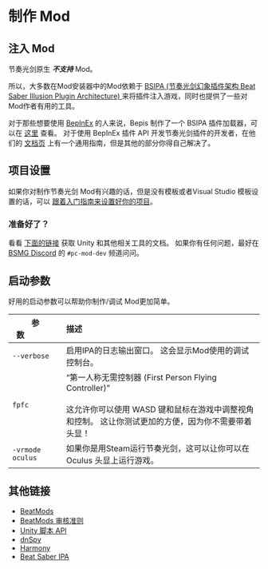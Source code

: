 # 制作 Mod

## 注入 Mod
节奏光剑原生 _**不支持**_ Mod。

所以，大多数在Mod安装器中的Mod依赖于 [BSIPA (节奏光剑幻象插件架构 Beat Saber Illusion Plugin Architecture) ](https://github.com/nike4613/BeatSaber-IPA-Reloaded/)来将插件注入游戏，同时也提供了一些对Mod作者有用的工具。

对于那些想要使用 [BepInEx](https://github.com/BepInEx/BepInEx) 的人来说，Bepis 制作了一个 BSIPA 插件加载器，可以在 [这里](https://github.com/BepInEx/BepInEx.BSIPA.Loader) 查看。 对于使用 BepInEx 插件 API 开发节奏光剑插件的开发者，在他们的 [文档页](https://bepinex.github.io/bepinex_docs/v5.0/articles/dev_guide/plugin_tutorial/index.html) 上有一个通用指南，但是其他的部分你得自己解决了。

## 项目设置
如果你对制作节奏光剑 Mod有兴趣的话，但是没有模板或者Visual Studio 模板设置的话，可以 [跟着入门指南来设置好你的项目](./intro.md)。

### 准备好了？
看看 [下面的链接](#other-links) 获取 Unity 和其他相关工具的文档。 如果你有任何问题，最好在 [BSMG Discord](https://discord.gg/beatsabermods) 的 `#pc-mod-dev` 频道问问。

## 启动参数
好用的启动参数可以帮助你制作/调试 Mod更加简单。

<!-- markdownlint-disable MD013 -->
| 参数&nbsp;&nbsp;&nbsp;&nbsp;&nbsp;&nbsp;&nbsp;&nbsp;&nbsp;&nbsp;&nbsp;&nbsp;&nbsp;&nbsp; | 描述                                                                                                                        |
| -------------------------------------------------------------------------------------- |:------------------------------------------------------------------------------------------------------------------------- |
| `--verbose`                                                                            | 启用IPA的日志输出窗口。 这会显示Mod使用的调试控制台。                                                                                            |
| `fpfc`                                                                                 | “第一人称无需控制器 (First Person Flying Controller)”<br /><br />这允许你可以使用 WASD 键和鼠标在游戏中调整视角和控制。 这让你测试更加的方便，因为你不需要带着头显！ |
| `-vrmode oculus`                                                                       | 如果你是用Steam运行节奏光剑，这可以让你可以在Oculus 头显上运行游戏。                                                                                  |
<!-- markdownlint-enable MD013 -->

## 其他链接

* [BeatMods](https://beatmods.com)
* [BeatMods 审核准则](https://docs.google.com/document/d/15RBVesZdS-U94AvesJ2DJqcnAtgh9E2PZOcbjrQle5Y/edit?usp=sharing)
* [Unity 脚本 API](https://docs.unity3d.com/ScriptReference/index.html)
* [dnSpy](https://github.com/0xd4d/dnSpy)
* [Harmony](https://github.com/pardeike/Harmony)
* [Beat Saber IPA](https://bsmg.github.io/BeatSaber-IPA-Reloaded/)
